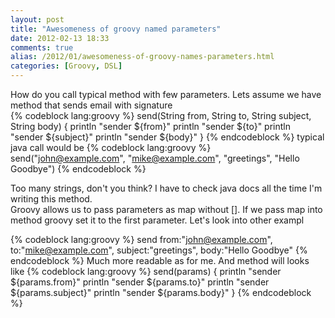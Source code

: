 ```yaml
---
layout: post
title: "Awesomeness of groovy named parameters"
date: 2012-02-13 18:33
comments: true
alias: /2012/01/awesomeness-of-groovy-names-parameters.html
categories: [Groovy, DSL]
---
```


How do you call typical method with few parameters. Lets assume we have method that sends email with signature<br />
{% codeblock lang:groovy %}
send(String from, String to, String subject, String body) {
  println "sender ${from}"
  println "sender ${to}"
  println "sender ${subject}"
  println "sender ${body}"
}
{% endcodeblock %}
typical java call would be
{% codeblock lang:groovy %}
send("john@example.com", "mike@example.com", "greetings", "Hello Goodbye")
{% endcodeblock %}

Too many strings, don't you think? I have to check java docs all the time I'm writing this method.<br />
Groovy allows us to pass parameters as map without []. If we pass map into method groovy set it to the first parameter. Let's look into other exampl

{% codeblock lang:groovy %}
send from:"john@example.com",
     to:"mike@example.com",
     subject:"greetings",
     body:"Hello Goodbye"
{% endcodeblock %}
Much more readable as for me. And method will looks like
{% codeblock lang:groovy %}
send(params) {
  println "sender ${params.from}"
  println "sender ${params.to}"
  println "sender ${params.subject}"
  println "sender ${params.body}"
}
{% endcodeblock %}

